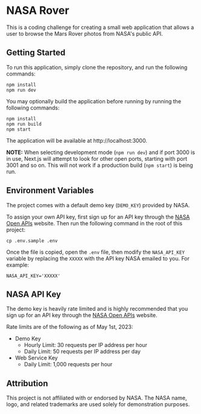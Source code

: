 NASA Rover
===========
This is a coding challenge for creating a small web application that allows a user to browse the Mars Rover photos from NASA's public API.

## Getting Started
To run this application, simply clone the repository, and run the following commands:
```shell
npm install
npm run dev
```

You may optionally build the application before running by running the following commands:
```shell
npm install
npm run build
npm start
```

The application will be available at http://localhost:3000.

**NOTE:** When selecting development mode (`npm run dev`) and if port 3000 is in use, Next.js will attempt to look for other open ports, starting with port 3001 and so on. This will not work if a production build (`npm start`) is being run.

## Environment Variables
The project comes with a default demo key (`DEMO_KEY`) provided by NASA.

To assign your own API key, first sign up for an API key through the [NASA Open APIs](https://api.nasa.gov) website. Then run the following command in the root of this project:

```shell
cp .env.sample .env
```

Once the file is copied, open the `.env` file, then modify the `NASA_API_KEY` variable by replacing the `XXXXX` with the API key NASA emailed to you. For example:

```dotenv
NASA_API_KEY='XXXXX'
```

## NASA API Key
The demo key is heavily rate limited and is highly recommended that you sign up for an API key through the [NASA Open APIs](https://api.nasa.gov) website.

Rate limits are of the following as of May 1st, 2023:
- Demo Key
  - Hourly Limit: 30 requests per IP address per hour
  - Daily Limit: 50 requests per IP address per day
- Web Service Key
  - Daily Limit: 1,000 requests per hour

## Attribution
This project is not affiliated with or endorsed by NASA. The NASA name, logo, and related trademarks are used solely for demonstration purposes.
